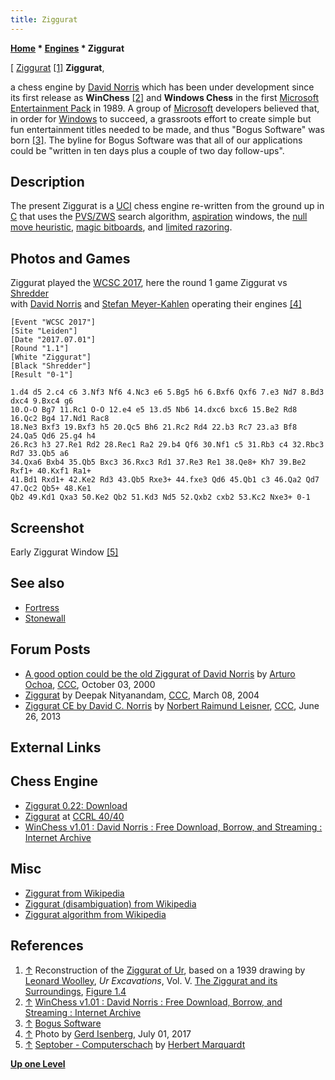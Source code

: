 ```yaml
---
title: Ziggurat
---
```

**[Home](Home "Home") \* [Engines](Engines "Engines") \* Ziggurat**

[ [Ziggurat](https://en.wikipedia.org/wiki/Ziggurat) <a id="cite-note-1" href="#cite-ref-1">[1]</a>
**Ziggurat**,

a chess engine by [David Norris](David_Norris "David Norris") which has been under development since its first release as **WinChess** <a id="cite-note-2" href="#cite-ref-2">[2]</a> and **Windows Chess** in the first [Microsoft Entertainment Pack](https://en.wikipedia.org/wiki/Microsoft_Entertainment_Pack) in 1989.
A group of [Microsoft](Microsoft "Microsoft") developers believed that, in order for [Windows](Windows "Windows") to succeed, a grassroots effort to create simple but fun entertainment titles needed to be made, and thus "Bogus Software" was born <a id="cite-note-3" href="#cite-ref-3">[3]</a>. The byline for Bogus Software was that all of our applications could be "written in ten days plus a couple of two day follow-ups".

## Description

The present Ziggurat is a [UCI](UCI "UCI") chess engine re-written from the ground up in [C](C "C") that uses the [PVS/ZWS](Principal_Variation_Search "Principal Variation Search") search algorithm, [aspiration](Aspiration_Windows "Aspiration Windows") windows, the [null move heuristic](Null_Move "Null Move"), [magic bitboards](Magic_Bitboards "Magic Bitboards"), and [limited razoring](Razoring "Razoring").

## Photos and Games

[](File:WCSC2017_R1_Ziggurat-Shredder.JPG)
Ziggurat played the [WCSC 2017](WCSC_2017 "WCSC 2017"), here the round 1 game Ziggurat vs [Shredder](Shredder "Shredder")  
with [David Norris](David_Norris "David Norris") and [Stefan Meyer-Kahlen](Stefan_Meyer-Kahlen "Stefan Meyer-Kahlen") operating their engines <a id="cite-note-4" href="#cite-ref-4">[4]</a>

```
[Event "WCSC 2017"]
[Site "Leiden"]
[Date "2017.07.01"]
[Round "1.1"]
[White "Ziggurat"]
[Black "Shredder"]
[Result "0-1"]

1.d4 d5 2.c4 c6 3.Nf3 Nf6 4.Nc3 e6 5.Bg5 h6 6.Bxf6 Qxf6 7.e3 Nd7 8.Bd3 dxc4 9.Bxc4 g6
10.O-O Bg7 11.Rc1 O-O 12.e4 e5 13.d5 Nb6 14.dxc6 bxc6 15.Be2 Rd8 16.Qc2 Bg4 17.Nd1 Rac8
18.Ne3 Bxf3 19.Bxf3 h5 20.Qc5 Bh6 21.Rc2 Rd4 22.b3 Rc7 23.a3 Bf8 24.Qa5 Qd6 25.g4 h4
26.Rc3 h3 27.Re1 Rd2 28.Rec1 Ra2 29.b4 Qf6 30.Nf1 c5 31.Rb3 c4 32.Rbc3 Rd7 33.Qb5 a6
34.Qxa6 Bxb4 35.Qb5 Bxc3 36.Rxc3 Rd1 37.Re3 Re1 38.Qe8+ Kh7 39.Be2 Rxf1+ 40.Kxf1 Ra1+
41.Bd1 Rxd1+ 42.Ke2 Rd3 43.Qb5 Rxe3+ 44.fxe3 Qd6 45.Qb1 c3 46.Qa2 Qd7 47.Qc2 Qb5+ 48.Ke1
Qb2 49.Kd1 Qxa3 50.Ke2 Qb2 51.Kd3 Nd5 52.Qxb2 cxb2 53.Kc2 Nxe3+ 0-1

```

## Screenshot

[](http://www.septober.de/chess/pics/9213.gif)
Early Ziggurat Window <a id="cite-note-5" href="#cite-ref-5">[5]</a>

## See also

- [Fortress](</Fortress_(Engine)> "Fortress (Engine)")
- [Stonewall](index.php?title=Stonewall&action=edit&redlink=1 "Stonewall (page does not exist)")

## Forum Posts

- [A good option could be the old Ziggurat of David Norris](https://www.stmintz.com/ccc/index.php?id=131268) by [Arturo Ochoa](Arturo_Ochoa "Arturo Ochoa"), [CCC](CCC "CCC"), October 03, 2000
- [Ziggurat](https://www.stmintz.com/ccc/index.php?id=353584) by Deepak Nityanandam, [CCC](CCC "CCC"), March 08, 2004
- [Ziggurat CE by David C. Norris](http://www.talkchess.com/forum/viewtopic.php?t=48426) by [Norbert Raimund Leisner](Norbert_Raimund_Leisner "Norbert Raimund Leisner"), [CCC](CCC "CCC"), June 26, 2013

## External Links

## Chess Engine

- [Ziggurat 0.22: Download](https://drive.google.com/file/d/0BwDWupDvQ-QWRVRscXdGWUt0Yjg/view)
- [Ziggurat](http://www.computerchess.org.uk/ccrl/4040/cgi/engine_details.cgi?print=Details&each_game=1&eng=Ziggurat%200.18%2064-bit) at [CCRL 40/40](CCRL "CCRL")
- [WinChess v1.01 : David Norris : Free Download, Borrow, and Streaming : Internet Archive](https://archive.org/details/WinChess_1020)

## Misc

- [Ziggurat from Wikipedia](https://en.wikipedia.org/wiki/Ziggurat)
- [Ziggurat (disambiguation) from Wikipedia](https://en.wikipedia.org/wiki/Ziggurat_%28disambiguation%29)
- [Ziggurat algorithm from Wikipedia](https://en.wikipedia.org/wiki/Ziggurat_algorithm)

## References

1. <a id="cite-ref-1" href="#cite-note-1">↑</a> Reconstruction of the [Ziggurat of Ur](https://en.wikipedia.org/wiki/Ziggurat_of_Ur), based on a 1939 drawing by [Leonard Woolley](https://en.wikipedia.org/wiki/Leonard_Woolley), _Ur Excavations_, Vol. V. [The Ziggurat and its Surroundings](http://digital.library.stonybrook.edu/cdm/ref/collection/amar/id/153751), [Figure 1.4](http://users.design.ucla.edu/~aniemetz/utm/tower.jpg)
2. <a id="cite-ref-2" href="#cite-note-2">↑</a> [WinChess v1.01 : David Norris : Free Download, Borrow, and Streaming : Internet Archive](https://archive.org/details/WinChess_1020)
3. <a id="cite-ref-3" href="#cite-note-3">↑</a> [Bogus Software](http://www.exmsft.com/~hanss/pranks.htm#bogus)
4. <a id="cite-ref-4" href="#cite-note-4">↑</a> Photo by [Gerd Isenberg](Gerd_Isenberg "Gerd Isenberg"), July 01, 2017
5. <a id="cite-ref-5" href="#cite-note-5">↑</a> [Septober - Computerschach](http://www.septober.de/chess/index.htm) by [Herbert Marquardt](index.php?title=Herbert_Marquardt&action=edit&redlink=1 "Herbert Marquardt (page does not exist)")

**[Up one Level](Engines "Engines")**

